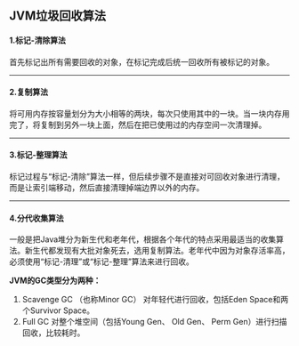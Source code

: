 ## JVM垃圾回收算法

#### 1.标记-清除算法

首先标记出所有需要回收的对象，在标记完成后统一回收所有被标记的对象。

------

#### 2.复制算法

将可用内存按容量划分为大小相等的两块，每次只使用其中的一块。当一块内存用完了，将复制到另外一块上面，然后在把已使用过的内存空间一次清理掉。

------

#### 3.标记-整理算法

标记过程与“标记-清除”算法一样，但后续步骤不是直接对可回收对象进行清理，而是让索引端移动，然后直接清理掉端边界以外的内存。

------

#### 4.分代收集算法

一般是把Java堆分为新生代和老年代，根据各个年代的特点采用最适当的收集算法。新生代都发现有大批对象死去，选用复制算法。老年代中因为对象存活率高，必须使用“标记-清理”或“标记-整理”算法来进行回收。

**JVM的GC类型分为两种：** 
1) Scavenge GC （也称Minor GC） 
对年轻代进行回收，包括Eden Space和两个Survivor Space。 
2) Full GC 
对整个堆空间（包括Young Gen、 Old Gen、 Perm Gen）进行扫描回收，比较耗时。